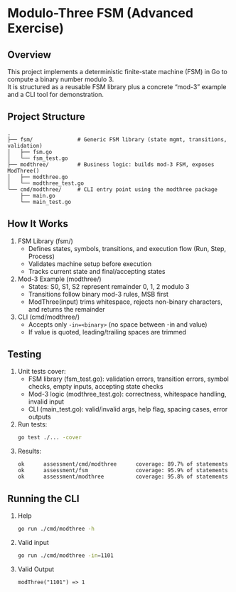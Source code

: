 # Modulo-Three FSM (Advanced Exercise)

## Overview
This project implements a deterministic finite-state machine (FSM) in Go to compute a binary number modulo 3.  
It is structured as a reusable FSM library plus a concrete “mod-3” example and a CLI tool for demonstration.

## Project Structure
```text
.
├── fsm/              # Generic FSM library (state mgmt, transitions, validation)
│   ├── fsm.go
│   └── fsm_test.go
├── modthree/         # Business logic: builds mod-3 FSM, exposes ModThree()
│   ├── modthree.go
│   └── modthree_test.go
└── cmd/modthree/     # CLI entry point using the modthree package
    ├── main.go
    └── main_test.go
```

## How It Works
1. FSM Library (fsm/)
   - Defines states, symbols, transitions, and execution flow (Run, Step, Process)
   - Validates machine setup before execution
   - Tracks current state and final/accepting states
2. Mod-3 Example (modthree/)
   - States: S0, S1, S2 represent remainder 0, 1, 2 modulo 3
   - Transitions follow binary mod-3 rules, MSB first
   - ModThree(input) trims whitespace, rejects non-binary characters, and returns the remainder
3. CLI (cmd/modthree/)
   - Accepts only `-in=<binary>` (no space between -in and value)
   - If value is quoted, leading/trailing spaces are trimmed

## Testing
1. Unit tests cover:
   - FSM library (fsm_test.go): validation errors, transition errors, symbol checks, empty inputs, accepting state checks
   - Mod-3 logic (modthree_test.go): correctness, whitespace handling, invalid input
   - CLI (main_test.go): valid/invalid args, help flag, spacing cases, error outputs
2. Run tests:
   ```bash
   go test ./... -cover
   ```
3. Results:
   ```text
   ok      assessment/cmd/modthree      coverage: 89.7% of statements
   ok      assessment/fsm               coverage: 95.9% of statements
   ok      assessment/modthree          coverage: 95.8% of statements
   ```

## Running the CLI
1. Help
   ```bash
   go run ./cmd/modthree -h
   ```
2. Valid input
   ```bash
   go run ./cmd/modthree -in=1101
   ```
3. Valid Output
   ```text
   modThree("1101") => 1
   ```